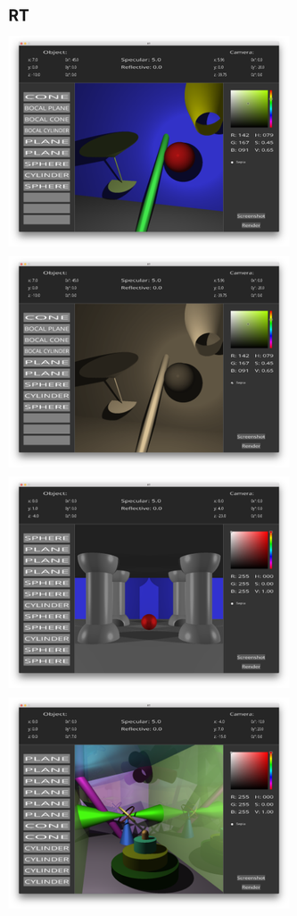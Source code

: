 # RT

![file](https://github.com/mhedeon/RT/blob/master/screenshots/screenshot0.png)

![file](https://github.com/mhedeon/RT/blob/master/screenshots/screenshot1.png)

![file](https://github.com/mhedeon/RT/blob/master/screenshots/screenshot2.png)

![file](https://github.com/mhedeon/RT/blob/master/screenshots/screenshot3.png)
